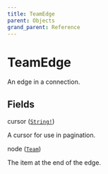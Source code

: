```yaml
---
title: TeamEdge
parent: Objects
grand_parent: Reference
---
```


# TeamEdge

An edge in a connection.

## Fields

<div class="field-entry ">
  <span id="cursor" class="field-name anchored">cursor (<code><a href="/docs/reference/scalar/string">String!</a></code>)</span>

  <div class="description-wrapper">
   <p>A cursor for use in pagination.</p>

  </div>
</div>

<div class="field-entry ">
  <span id="node" class="field-name anchored">node (<code><a href="/docs/reference/object/team">Team</a></code>)</span>

  <div class="description-wrapper">
   <p>The item at the end of the edge.</p>

  </div>
</div>

